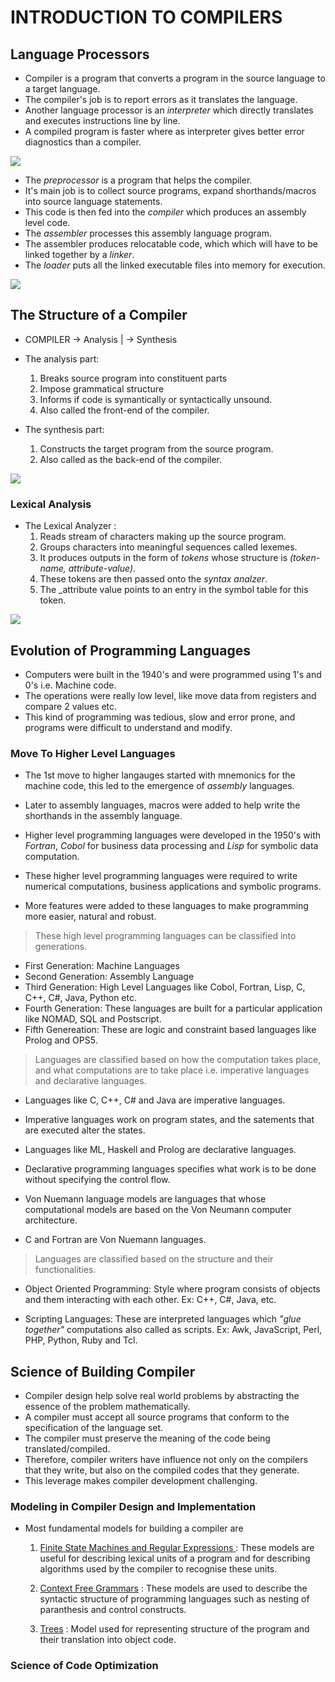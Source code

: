 # INTRODUCTION TO COMPILERS

## Language Processors

* Compiler is a program that converts a program in the source language to a target language.
* The compiler's job is to report errors as it translates the language.
* Another language processor is an _interpreter_ which directly translates and executes instructions line by line.
* A compiled program is faster where as interpreter gives better error diagnostics than a compiler.

<img src = "Javaeg.png">

* The _preprocessor_ is a program that helps the compiler.
* It's main job is to collect source programs, expand shorthands/macros into source language statements.
* This code is then fed into the _compiler_ which produces an assembly level code.
* The _assembler_ processes this assembly language program.
* The assembler produces relocatable code, which which will have to be linked together by a _linker_. 
* The _loader_ puts all the linked executable files into memory for execution.

<img src = "langproc.png">

## The Structure of a Compiler

* COMPILER -> Analysis
           |
           -> Synthesis

* The analysis part:
    1) Breaks source program into constituent parts
    2) Impose grammatical structure
    3) Informs if code is symantically or syntactically unsound.
    4) Also called the front-end of the compiler.

* The synthesis part:
    1) Constructs the target program from the source program.
    2) Also called as the back-end of the compiler.

<img src = "Struct_comp.png">

### Lexical Analysis

* The Lexical Analyzer :
    1) Reads stream of characters making up the source program.
    2) Groups characters into meaningful sequences called lexemes.
    3) It produces outputs in the form of _tokens_ whose structure is _(token-name, attribute-value)_.
    4) These tokens are then passed onto the _syntax analzer_.
    5) The _attribute value points to an entry in the symbol table for this token.

<img src = "examp.png">

## Evolution of Programming Languages

* Computers were built in the 1940's and were programmed using 1's and 0's i.e. Machine code.
* The operations were really low level, like move data from registers and compare 2 values etc.
* This kind of programming was tedious, slow and error prone, and programs were difficult to understand and modify.

### Move To Higher Level Languages

* The 1st move to higher langauges started with mnemonics for the machine code, this led to the emergence of _assembly_ languages.
* Later to assembly languages, macros were added to help write the shorthands in the assembly language.

* Higher level programming languages were developed in the 1950's with _Fortran_, _Cobol_ for business data processing and _Lisp_ for symbolic data computation.
* These higher level programming languages were required to write numerical computations, business applications and symbolic programs.
* More features were added to these languages to make programming more easier, natural and robust.

>These high level programming languages can be classified into generations.

* First Generation: Machine Languages
* Second Generation: Assembly Language
* Third Generation: High Level Languages like Cobol, Fortran, Lisp, C, C++, C#, Java, Python etc.
* Fourth Generation: These languages are built for a particular application like NOMAD, SQL and Postscript.
* Fifth Genereation: These are logic and constraint based languages like Prolog and OPS5.

>Languages are classified based on how the computation takes place, and what computations are to take place i.e. imperative languages and declarative languages.

* Languages like C, C++, C# and Java are imperative languages.
* Imperative languages work on program states, and the satements that are executed alter the states.

* Languages like ML, Haskell and Prolog are declarative languages.
* Declarative programming languages specifies what work is to be done without specifying the control flow.

* Von Nuemann language models are languages that whose computational models are based on the Von Neumann computer architecture. 
* C and Fortran are Von Nuemann languages.

>Languages are classified based on the structure and their functionalities.

* Object Oriented Programming: Style where program consists of objects and them interacting with each other. Ex: C++, C#, Java, etc.

* Scripting Languages: These are interpreted languages which _"glue together"_ computations also called as scripts. Ex:
Awk, JavaScript, Perl, PHP, Python, Ruby and Tcl.

## Science of Building Compiler

* Compiler design help solve real world problems by abstracting the essence of the problem mathematically.
* A compiler must accept all source programs that conform to the specification of the language set.
* The compiler must preserve the meaning of the code being translated/compiled.
* Therefore, compiler writers have influence not only on the compilers that they write, but also on the compiled codes that they generate.
* This leverage makes compiler development challenging.

### Modeling in Compiler Design and Implementation

* Most fundamental models for building a compiler are 
    1) <u>Finite State Machines and Regular Expressions </u>: These models are useful for describing lexical units of a program and for describing algorithms used by the compiler to recognise these units.

    2) <u>Context Free Grammars</u> : These models are used to describe the syntactic structure of programming languages such as nesting of paranthesis and control constructs.

    3) <u>Trees</u> : Model used for representing structure of the program and their translation into object code.


### Science of Code Optimization

